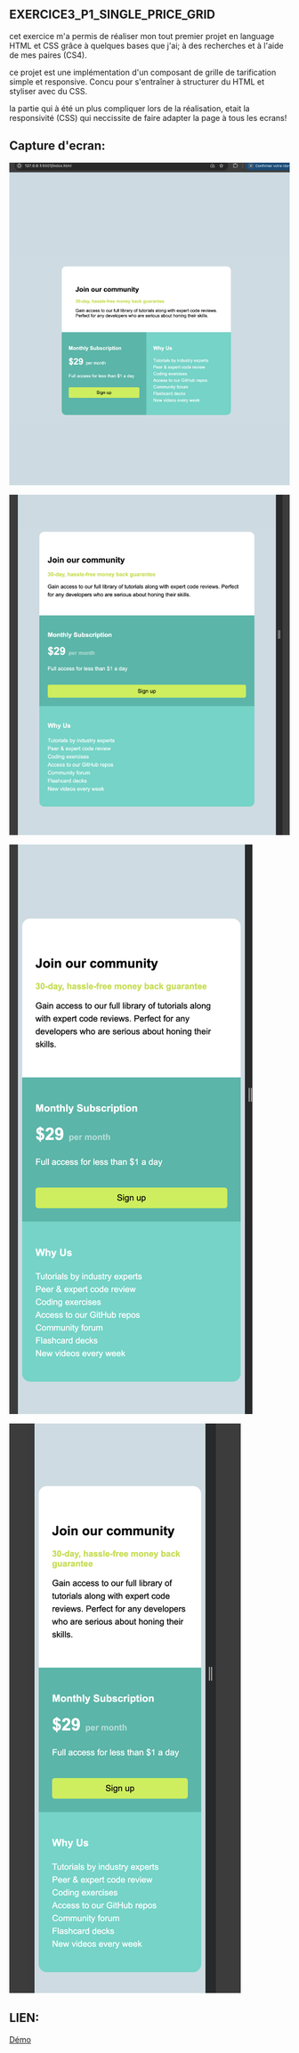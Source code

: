 ## EXERCICE3_P1_SINGLE_PRICE_GRID

cet exercice  m'a permis de réaliser mon tout premier projet en language HTML et CSS grâce à quelques bases que j'ai; à des recherches et à l'aide de mes paires (CS4).

 ce projet est une implémentation d'un composant de grille de tarification simple et responsive. Concu pour s'entraîner à structurer du HTML et styliser avec du CSS.

la partie qui à été un plus compliquer lors de la réalisation, etait la responsivité (CSS) qui neccissite de faire adapter la page à tous les ecrans!

## Capture d'ecran:

![APERCU](./image_grid.png)

![APERCU](./image_grid_2.png)

![APERCU](./image_grid_3.png)

![APERCU](./image_grid_4.png)

## LIEN:

[Démo](https://asmah003.github.io/single-price-grid/)




